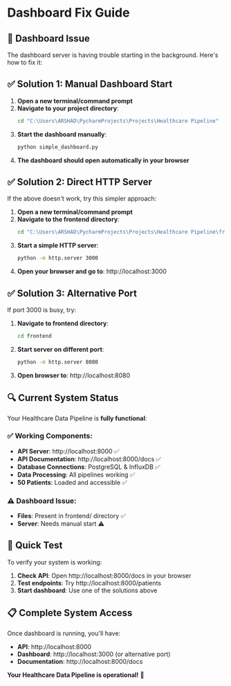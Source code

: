 # Dashboard Fix Guide

## 🚨 Dashboard Issue

The dashboard server is having trouble starting in the background. Here's how to fix it:

## ✅ Solution 1: Manual Dashboard Start

1. **Open a new terminal/command prompt**
2. **Navigate to your project directory**:
   ```bash
   cd "C:\Users\ARSHAD\PycharmProjects\Projects\Healthcare Pipeline"
   ```
3. **Start the dashboard manually**:
   ```bash
   python simple_dashboard.py
   ```
4. **The dashboard should open automatically in your browser**

## ✅ Solution 2: Direct HTTP Server

If the above doesn't work, try this simpler approach:

1. **Open a new terminal/command prompt**
2. **Navigate to the frontend directory**:
   ```bash
   cd "C:\Users\ARSHAD\PycharmProjects\Projects\Healthcare Pipeline\frontend"
   ```
3. **Start a simple HTTP server**:
   ```bash
   python -m http.server 3000
   ```
4. **Open your browser and go to**: http://localhost:3000

## ✅ Solution 3: Alternative Port

If port 3000 is busy, try:

1. **Navigate to frontend directory**:
   ```bash
   cd frontend
   ```
2. **Start server on different port**:
   ```bash
   python -m http.server 8080
   ```
3. **Open browser to**: http://localhost:8080

## 🔍 Current System Status

Your Healthcare Data Pipeline is **fully functional**:

### ✅ Working Components:
- **API Server**: http://localhost:8000 ✅
- **API Documentation**: http://localhost:8000/docs ✅
- **Database Connections**: PostgreSQL & InfluxDB ✅
- **Data Processing**: All pipelines working ✅
- **50 Patients**: Loaded and accessible ✅

### ⚠️ Dashboard Issue:
- **Files**: Present in frontend/ directory ✅
- **Server**: Needs manual start ⚠️

## 🎯 Quick Test

To verify your system is working:

1. **Check API**: Open http://localhost:8000/docs in your browser
2. **Test endpoints**: Try http://localhost:8000/patients
3. **Start dashboard**: Use one of the solutions above

## 📋 Complete System Access

Once dashboard is running, you'll have:

- **API**: http://localhost:8000
- **Dashboard**: http://localhost:3000 (or alternative port)
- **Documentation**: http://localhost:8000/docs

**Your Healthcare Data Pipeline is operational!** 🎉 